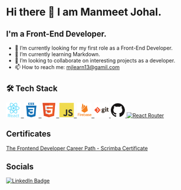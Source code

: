 # Hi there 👋 I am Manmeet Johal.

## I'm a Front-End Developer.

- 🔭 I’m currently looking for my first role as a Front-End Developer.
- 🌱 I’m currently learning Markdown.
- 👯 I’m looking to collaborate on interesting projects as a developer.
- 📫 How to reach me: mjlearn13@gamil.com

## 🛠️ Tech Stack
<div>
    <a href="https://react.dev/">
      <img src="https://github.com/devicons/devicon/blob/master/icons/react/react-original-wordmark.svg" title="React"         
      alt="React" width="40" height="40"/>&nbsp;
    </a>
    <a href="https://developer.mozilla.org/en-US/docs/Web/CSS">
      <img src="https://github.com/devicons/devicon/blob/master/icons/css3/css3-plain-wordmark.svg"  title="CSS3" alt="CSS" 
      width="40" height="40"/>&nbsp;
    </a>
     <a href="https://developer.mozilla.org/en-US/docs/Web/HTML">
      <img src="https://github.com/devicons/devicon/blob/master/icons/html5/html5-original.svg" title="HTML5" alt="HTML" 
      width="40" height="40"/>&nbsp;
    </a>
     <a href="https://developer.mozilla.org/en-US/docs/Web/javascript">
      <img src="https://github.com/devicons/devicon/blob/master/icons/javascript/javascript-original.svg" title="JavaScript" 
      alt="JavaScript" width="40" height="40"/>&nbsp;
    </a>
     <a href="https://firebase.google.com/">
      <img src="https://github.com/devicons/devicon/blob/master/icons/firebase/firebase-plain-wordmark.svg" title="Firebase" alt="Firebase" width="40" height="40"/>&nbsp;
    </a>
     <a href="https://git-scm.com/">
      <img src="https://github.com/devicons/devicon/blob/master/icons/git/git-original-wordmark.svg" title="Git" alt="Git" 
      width="40" height="40"/>
    </a>
    <a href="https://github.com/mjlearn13">
      <img src="https://github.com/devicons/devicon/blob/master/icons/github/github-original.svg" title="Github" alt="Github" 
      width="40" height="40"/>
    </a>
    <a href="https://reactrouter.com/en/main">
      <img src="https://cdn.freebiesupply.com/logos/thumbs/2x/react-router-logo.png" title="React Router" alt="React Router" 
      width="40" height="40"/>
    </a>


    
    
</div>

## Certificates
<a href="https://scrimba.com/certificate/uM9yMduP/gfrontend">
    The Frontend Developer Career Path - Scrimba Certificate
</a>

## Socials
<a href="https://www.linkedin.com/">
    <img src="https://img.shields.io/badge/LinkedIn-blue?style=for-the-badge&logo=linkedin&logoColor=white" alt="LinkedIn Badge"/>
  </a>







